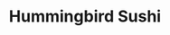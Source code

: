 ---
layout: place
title: "Hummingbird Sushi"
permalink: /washington/seattle/hummingbird-sushi.html
stateAbbr: WA
stateName: Washington
cityName: Seattle
seo:
  name: "Hummingbird Sushi"
  type: Restaurant
  links: https://www.hummingbirdsushi.com/
description: "Hummingbird Sushi serves delicious sushi in Seattle, Washington. Try fresh Japanese dishes for a great dining experience. "
place_id: ChIJ82HkJwAVkFQRTVtFMY60XvA
photos:
  - name: >-
      places/ChIJ82HkJwAVkFQRTVtFMY60XvA/photos/AeeoHcIHIbP3qPKJprBpoRfj5EBb0pCUodlqME3ZnbFBH11IvVUa4KjfIAzeLlb2KDix6Y4L9i-v6xIPosjKxXatUdJM0d0wa9eNbw8Mi194G0hNb4-Df3c-mHwWqlOVD3ZbsZSexIhmuc5mknb3HYkWjoFwy4813S87DaoXs0IpFUTfnkoX7_aGSxHGFyEiC-Osy_M_nEd3JOEBv2NfSZdvDGYaK9ynNyzSD7uScrnrPJihogVvumQfH4x1k-GjpZZB4s7s6yiAd_MK-ubq6xR560lW8qQK3f9ba1MutG-0gtUs2Q
    widthPx: 4000
    heightPx: 2252
    authorAttributions:
      - displayName: Hummingbird Sushi
        uri: https://maps.google.com/maps/contrib/107364252327831330485
        photoUri: >-
          https://lh3.googleusercontent.com/a-/ALV-UjVMjil8BeGd9P7Q-TIzhJVpQN24geKPYVzOek6FE_fqKv0vgJo9=s100-p-k-no-mo
    flagContentUri: >-
      https://www.google.com/local/imagery/report/?cb_client=maps_api_places.places_api&image_key=!1e10!2sAF1QipM-gTtn1XpRPIYxF0rT9N61FG-6EeE7aGJHpmKw&hl=en-US
    googleMapsUri: >-
      https://www.google.com/maps/place//data=!3m4!1e2!3m2!1sAF1QipM-gTtn1XpRPIYxF0rT9N61FG-6EeE7aGJHpmKw!2e10!4m2!3m1!1s0x5490150027e461f3:0xf05eb48e31455b4d
  - name: >-
      places/ChIJ82HkJwAVkFQRTVtFMY60XvA/photos/AeeoHcJQ-752ZqET43M_t8F8URMXMx7udOeJWgjCf2DmWF_6HJ8l3fMplgHyf3YAlvY5tKCQQqMvbTJ85BQpTDJWbrSn2TmrOLejL7KA_bjj5fgFIE-x4JD4wSQb_q1Bw0KAOrLp-v-fUyDNTfRxoakJJswX_MO3DsQ-RT1NEOjfNzTXehTyakxUuxZtRoCM7ioat2KB9N4lIRIn1YC6i_A4P3d6so9elyDxhP-VT2IoUzbzWUO1z-G2bPQXrqL3eml7AqwfpGpKeyYkEHYp1DQm4cq69EIpgFL9iyCCDLgVjjNUaw
    widthPx: 1400
    heightPx: 933
    authorAttributions:
      - displayName: Hummingbird Sushi
        uri: https://maps.google.com/maps/contrib/107364252327831330485
        photoUri: >-
          https://lh3.googleusercontent.com/a-/ALV-UjVMjil8BeGd9P7Q-TIzhJVpQN24geKPYVzOek6FE_fqKv0vgJo9=s100-p-k-no-mo
    flagContentUri: >-
      https://www.google.com/local/imagery/report/?cb_client=maps_api_places.places_api&image_key=!1e10!2sAF1QipO0IeX2__H29IYkAaNYoeU3egFthVYqpKI_pF2P&hl=en-US
    googleMapsUri: >-
      https://www.google.com/maps/place//data=!3m4!1e2!3m2!1sAF1QipO0IeX2__H29IYkAaNYoeU3egFthVYqpKI_pF2P!2e10!4m2!3m1!1s0x5490150027e461f3:0xf05eb48e31455b4d
  - name: >-
      places/ChIJ82HkJwAVkFQRTVtFMY60XvA/photos/AeeoHcKcTpeef5ToVSGttOgQQXoAHE9cHOMVGaIqBz1x_GhcntRCtAD5xFTx0go9ssm_EWKc0LZrgFChqOteRo2qCxJRyiXVv18fHMYKO9Gu2CalueR5w5KATRUlNS0CyS_lqniZEnJn7hknASwdfl7VAXWbgzoBBFTMlndBbSGry5VlFW8tNfqZTPp1pXEzajjh05tamLO_rLSr6XHQBz0qDwbwLJZ8lI4BUyrXOcu_PH9JtnmdLwWPLIgu5v3W9zm_Lzm9X8dSLk36OXut-Dm6ZfT2sSfcv8ockmWEiyMzC_UaEw
    widthPx: 3199
    heightPx: 4800
    authorAttributions:
      - displayName: Hummingbird Sushi
        uri: https://maps.google.com/maps/contrib/107364252327831330485
        photoUri: >-
          https://lh3.googleusercontent.com/a-/ALV-UjVMjil8BeGd9P7Q-TIzhJVpQN24geKPYVzOek6FE_fqKv0vgJo9=s100-p-k-no-mo
    flagContentUri: >-
      https://www.google.com/local/imagery/report/?cb_client=maps_api_places.places_api&image_key=!1e10!2sAF1QipNq-dkD9hob5UjyPfS1xEtOJzSS8ecnI5Av7PO2&hl=en-US
    googleMapsUri: >-
      https://www.google.com/maps/place//data=!3m4!1e2!3m2!1sAF1QipNq-dkD9hob5UjyPfS1xEtOJzSS8ecnI5Av7PO2!2e10!4m2!3m1!1s0x5490150027e461f3:0xf05eb48e31455b4d
  - name: >-
      places/ChIJ82HkJwAVkFQRTVtFMY60XvA/photos/AeeoHcJE1TUEb68FqURtoYW7sJKIsyI8kPCYzUAtBzGR4NlvSeTNM9JcP-s9oAI69t9fCI3AdxSS511nWtUODYcmt8XJCWGMtmodCipo4Bqqk--7AJIaL9G7tJjl65P1ThhHzvqS1PE4ywGaf5O3xUyG1EQAKxbUolWVLec0T5NNLEa_yDwFmBRmWQH8tDjeOParqZDk1eB5eb0IMV2eKcbTWzp35wcuriKjjpFZVGDM7B7H1KLPCt_wWj-Rt9qgT7Ej4NYtzEfblIqckrFh995XT1eT2wGtU5IOPXkd2upGq0m3K-BKUL8GV-8AhA7GydQwFu3iIU-RMgIzGYqv1lyrLLbX8NQUhlQBTbXgGBlQXx5PyknJaWNtTkWhEbw_IvXe0nYqWHcfx9z_tAWaHO5WhYt68R3MTOhn_TE9rO-CHxs
    widthPx: 3699
    heightPx: 2516
    authorAttributions:
      - displayName: Brad Lim
        uri: https://maps.google.com/maps/contrib/107893109822250287599
        photoUri: >-
          https://lh3.googleusercontent.com/a/ACg8ocLkUYPczyWulEw_W7m4UoVd71ydyeHixy9Q-3Uq74tEpR6_wJU=s100-p-k-no-mo
    flagContentUri: >-
      https://www.google.com/local/imagery/report/?cb_client=maps_api_places.places_api&image_key=!1e10!2sCIHM0ogKEICAgIDP_Nb8Hw&hl=en-US
    googleMapsUri: >-
      https://www.google.com/maps/place//data=!3m4!1e2!3m2!1sCIHM0ogKEICAgIDP_Nb8Hw!2e10!4m2!3m1!1s0x5490150027e461f3:0xf05eb48e31455b4d
  - name: >-
      places/ChIJ82HkJwAVkFQRTVtFMY60XvA/photos/AeeoHcL6RGrWYZDk9a3_cG62x-o3h1ip5ZiCSjGy4SEJ6IbX-VGrsAmUXJf5lGDeP_H2lCycZhUAHAGkL3NDd3WtH0piocQ05aStwE2Xe8G33w_VKxUUY6_YWRzCT5dt22IcoKU7nltX7hQynjgMvmLJzy3TFxJBFBReqQKF5u81gYwtJy1cqQTASlILc-HFVAcaf6cQB6AbuK5NZz4ja0ce5M2IaYlr6z6J7uRf2Jz6XzFtq3B1fRxYoYeqM1BHa8RFPnYCM2_RQtYOgdFN6JVh_cAuXcxsg-77SEUlllsoX9FLog
    widthPx: 3199
    heightPx: 4800
    authorAttributions:
      - displayName: Hummingbird Sushi
        uri: https://maps.google.com/maps/contrib/107364252327831330485
        photoUri: >-
          https://lh3.googleusercontent.com/a-/ALV-UjVMjil8BeGd9P7Q-TIzhJVpQN24geKPYVzOek6FE_fqKv0vgJo9=s100-p-k-no-mo
    flagContentUri: >-
      https://www.google.com/local/imagery/report/?cb_client=maps_api_places.places_api&image_key=!1e10!2sAF1QipNMdtOi9X6ilGnvo9wgH54Tou1KjcS8Q4phkDRJ&hl=en-US
    googleMapsUri: >-
      https://www.google.com/maps/place//data=!3m4!1e2!3m2!1sAF1QipNMdtOi9X6ilGnvo9wgH54Tou1KjcS8Q4phkDRJ!2e10!4m2!3m1!1s0x5490150027e461f3:0xf05eb48e31455b4d
  - name: >-
      places/ChIJ82HkJwAVkFQRTVtFMY60XvA/photos/AeeoHcJARoYQgym_AwP0N3qRHwvLVkTqniLqhxOPvBOcQbDp12vv4uztGfLc57pc95TXaRluxL99ilzJDfiESjLYS1GQBYsflFWeV7Aj3wCP4CFycelIAN3LirlWGIS_gc7SaWpPsC79jP8TGZ54RwcVpgOd5z1zxVWjQsdetqOHRkYVauyS1S68B_Ahs_PIuWa6czcwXKFS2zELHHco-KXZkczgQWr6f8ZWwEmrHjXLVHD896CbMFBlCGgycCdloXzCrEMncg0cCgkQMzQ9YObFlK2f3NYx_qfIFEvebA9egiVe9A
    widthPx: 4000
    heightPx: 3000
    authorAttributions:
      - displayName: Hummingbird Sushi
        uri: https://maps.google.com/maps/contrib/107364252327831330485
        photoUri: >-
          https://lh3.googleusercontent.com/a-/ALV-UjVMjil8BeGd9P7Q-TIzhJVpQN24geKPYVzOek6FE_fqKv0vgJo9=s100-p-k-no-mo
    flagContentUri: >-
      https://www.google.com/local/imagery/report/?cb_client=maps_api_places.places_api&image_key=!1e10!2sAF1QipMHPTFrmWg-gL0c6LkSkE5op6z80wOBqtb2MUlP&hl=en-US
    googleMapsUri: >-
      https://www.google.com/maps/place//data=!3m4!1e2!3m2!1sAF1QipMHPTFrmWg-gL0c6LkSkE5op6z80wOBqtb2MUlP!2e10!4m2!3m1!1s0x5490150027e461f3:0xf05eb48e31455b4d
  - name: >-
      places/ChIJ82HkJwAVkFQRTVtFMY60XvA/photos/AeeoHcLYtnFpuErgjbi2EWmaVzBDZk7x9g9TiXk5zWUfs4RkXbmczKIimDIX1Bf5I59I8A8aUKx3i6YRIkw6xDd1uYgKrpZhXyizqO96l1yQ4V8N3609Rwg5gbXUafsJj9Rpo-n_Mt2PABHQUgMWrK2WKCHAbHbhaX8dIbPMo4QHdlyeTcszd4VqD02HGJUkdUVhX_io7nY3V2juJmfoI7ZAL48zMDD8cff_2qRN56DQOZs_aCmCkaqd715M7q12mhIQ8PqxgTYKDJl7w9Y6dxBVW_qEcCOdrabHdEU5SqYE7rsUbg
    widthPx: 3199
    heightPx: 4800
    authorAttributions:
      - displayName: Hummingbird Sushi
        uri: https://maps.google.com/maps/contrib/107364252327831330485
        photoUri: >-
          https://lh3.googleusercontent.com/a-/ALV-UjVMjil8BeGd9P7Q-TIzhJVpQN24geKPYVzOek6FE_fqKv0vgJo9=s100-p-k-no-mo
    flagContentUri: >-
      https://www.google.com/local/imagery/report/?cb_client=maps_api_places.places_api&image_key=!1e10!2sAF1QipOz-ldtyUrymmUM6RCiu5y0KGUAcKbsQft-3Fcj&hl=en-US
    googleMapsUri: >-
      https://www.google.com/maps/place//data=!3m4!1e2!3m2!1sAF1QipOz-ldtyUrymmUM6RCiu5y0KGUAcKbsQft-3Fcj!2e10!4m2!3m1!1s0x5490150027e461f3:0xf05eb48e31455b4d
  - name: >-
      places/ChIJ82HkJwAVkFQRTVtFMY60XvA/photos/AeeoHcKg_ZmQy1NEA15WY4DJ89ESnqQeBuacnHGp0fpEa4hPwWnJ6P9ZD7lkQUtFIjkoKwilE_ER04XDnA5nTL4JvLJ6R9W4q-TWCt1eIam0UGLQe9sJX3WgAs0oRJEE8lbB_JUwSWv1sA9IFJgnau4jsJfK_Hv7eerMIysUJRsVLRLfCdoJ1zv-i9bXwuEIWX72VgSzz_OSI60b_ecZ99n5H4k7djyPCrZVppLy3RDmsMl2uLxAs-9oaU_QACMGRA4F0Uem8iinq_PUUT9L45lQXwY8VeKf5Y1RltAuZEfGaH87bg
    widthPx: 1400
    heightPx: 963
    authorAttributions:
      - displayName: Hummingbird Sushi
        uri: https://maps.google.com/maps/contrib/107364252327831330485
        photoUri: >-
          https://lh3.googleusercontent.com/a-/ALV-UjVMjil8BeGd9P7Q-TIzhJVpQN24geKPYVzOek6FE_fqKv0vgJo9=s100-p-k-no-mo
    flagContentUri: >-
      https://www.google.com/local/imagery/report/?cb_client=maps_api_places.places_api&image_key=!1e10!2sAF1QipNcEoS6DJxWtrkfEqHPaNbRICJWox3rXj4qQVDq&hl=en-US
    googleMapsUri: >-
      https://www.google.com/maps/place//data=!3m4!1e2!3m2!1sAF1QipNcEoS6DJxWtrkfEqHPaNbRICJWox3rXj4qQVDq!2e10!4m2!3m1!1s0x5490150027e461f3:0xf05eb48e31455b4d
  - name: >-
      places/ChIJ82HkJwAVkFQRTVtFMY60XvA/photos/AeeoHcK4oj5Te-Du25gdTJQ8p7C_MhcasSO-z27WbB13NxAzkabusC0043N1YagY-LSTkFm4VkaIkHr4wm9eyp0i0wVrQ0fP1YnE4mCgw8diGzO-GGxctWojgRYdyYaJqx89OqaKYHc5iXsXXI8y-2WaK8gFRp6Ok0-WI6kwoGtI4HjCykALCfvRWT7GXtWcvtxfO2iquE4tf5Ma4lTskY-geqQvZzsD2RXILftBxukENTNIry_aMMyVqo-JGzduqQdkrW5IYVszBStoHipt1hmSH6ctfA1Q8j6sz1vv4Krkv8VWnw
    widthPx: 4000
    heightPx: 3000
    authorAttributions:
      - displayName: Hummingbird Sushi
        uri: https://maps.google.com/maps/contrib/107364252327831330485
        photoUri: >-
          https://lh3.googleusercontent.com/a-/ALV-UjVMjil8BeGd9P7Q-TIzhJVpQN24geKPYVzOek6FE_fqKv0vgJo9=s100-p-k-no-mo
    flagContentUri: >-
      https://www.google.com/local/imagery/report/?cb_client=maps_api_places.places_api&image_key=!1e10!2sAF1QipMTNckQIi8rYvyr-1Hyj8-heuTqTJoO4eKqDmUd&hl=en-US
    googleMapsUri: >-
      https://www.google.com/maps/place//data=!3m4!1e2!3m2!1sAF1QipMTNckQIi8rYvyr-1Hyj8-heuTqTJoO4eKqDmUd!2e10!4m2!3m1!1s0x5490150027e461f3:0xf05eb48e31455b4d
  - name: >-
      places/ChIJ82HkJwAVkFQRTVtFMY60XvA/photos/AeeoHcJgbmP-h76fD-xVbGPpvbJoCe7tfxP8fKAA3fNJa9J1wh0IohEHWsJZp51ZZhdm51dnWJrsEqUJiuEQpnTxJFBcR0i6zQueny93GeytvBzKi8hKO01ocW0UizI01Jg-Ny3EvqwVvlTbmZycc30KRXi_oOZX_o8eAculcCoZB3Khmk_nPlOSlgA9HSi2xBdN6YvovHSaQPQ3xhhM_kwOg9MRk3h3aAroVJJ2nhZoylRhjoo4eeFbFudjtWxAUdEMc6q_L3b0qxNYdBOZEPZVeQ5A42gFGytBVSMG71HIFahCKA
    widthPx: 4000
    heightPx: 3000
    authorAttributions:
      - displayName: Hummingbird Sushi
        uri: https://maps.google.com/maps/contrib/107364252327831330485
        photoUri: >-
          https://lh3.googleusercontent.com/a-/ALV-UjVMjil8BeGd9P7Q-TIzhJVpQN24geKPYVzOek6FE_fqKv0vgJo9=s100-p-k-no-mo
    flagContentUri: >-
      https://www.google.com/local/imagery/report/?cb_client=maps_api_places.places_api&image_key=!1e10!2sAF1QipPwrwyeIWFKMsKONFeRqSW-uB6y03A9BRfEwSiX&hl=en-US
    googleMapsUri: >-
      https://www.google.com/maps/place//data=!3m4!1e2!3m2!1sAF1QipPwrwyeIWFKMsKONFeRqSW-uB6y03A9BRfEwSiX!2e10!4m2!3m1!1s0x5490150027e461f3:0xf05eb48e31455b4d
address: 11 Mercer St, Seattle, WA 98109, USA
street: 11 Mercer St
city: Seattle
state: WA
zip: '98109'
country: USA
neighborhood: Uptown
latitude: '47.624473'
longitude: '-122.356147'
accessibility_options: null
business_status: OPERATIONAL
name: Hummingbird Sushi
google_maps_links:
  directionsUri: >-
    https://www.google.com/maps/dir//''/data=!4m7!4m6!1m1!4e2!1m2!1m1!1s0x5490150027e461f3:0xf05eb48e31455b4d!3e0
  placeUri: https://maps.google.com/?cid=17320479739718490957
  writeAReviewUri: >-
    https://www.google.com/maps/place//data=!4m3!3m2!1s0x5490150027e461f3:0xf05eb48e31455b4d!12e1
  reviewsUri: >-
    https://www.google.com/maps/place//data=!4m4!3m3!1s0x5490150027e461f3:0xf05eb48e31455b4d!9m1!1b1
  photosUri: >-
    https://www.google.com/maps/place//data=!4m3!3m2!1s0x5490150027e461f3:0xf05eb48e31455b4d!10e5
primary_type: Japanese Restaurant
opening_hours:
  regular: null
  current: null
secondary_opening_hours:
  regular:
    weekdayDescriptions: null
    type: null
  current:
    weekdayDescriptions: null
    type: null
phone: (206) 413-5995
price_level: null
price_range: $100 &ndash; & up
rating: '4.8'
rating_count: 90
website: https://www.hummingbirdsushi.com/
reviews: null
parking_options: null
payment_options: null
allow_dogs: null
curbside_pickup: null
delivery: null
dine_in: null
good_for_children: null
good_for_groups: null
good_for_sports: null
live_music: null
menu_for_children: null
outdoor_seating: null
reservable: null
restroom: null
serves_beer: null
serves_breakfast: null
serves_brunch: null
serves_cocktails: null
serves_coffee: null
serves_dinner: null
serves_dessert: null
serves_lunch: null
serves_vegetarian_food: null
serves_wine: null
takeout: null
summary: null

---